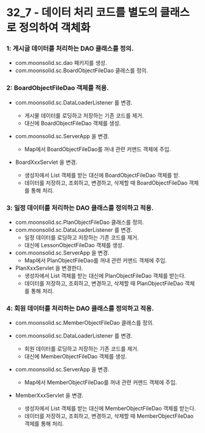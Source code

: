 # 32_7 - 데이터 처리 코드를 별도의 클래스로 정의하여 객체화



###  1: 게시글 데이터를 처리하는 DAO 클래스를 정의.

- com.moonsolid.sc.dao 패키지를 생성.
- com.moonsolid.sc.BoardObjectFileDao 클래스를 정의.

###  2: BoardObjectFileDao 객체를 적용.

- com.moonsolid.sc.DataLoaderListener 를 변경.
  - 게시물 데이터를 로딩하고 저장하는 기존 코드를 제거.
  - 대신에 BoardObjectFileDao 객체를 생성.
- com.moonsolid.sc.ServerApp 을 변경.
  
  - Map에서 BoardObjectFileDao를 꺼내 관련 커맨드 객체에 주입.
- BoardXxxServlet 을 변경.
  - 생성자에서 List 객체를 받는 대신에 BoardObjectFileDao 객체를 받.
  - 데이터를 저장하고, 조회하고, 변경하고, 삭제할 때 BoardObjectFileDao 객체를 통해 처리.
  
  
###  3: 일정 데이터를 처리하는 DAO 클래스를 정의하고 적용.

- com.moonsolid.sc.PlanObjectFileDao 클래스를 정의.
- com.moonsolid.sc.DataLoaderListener 를 변경.
  - 일정 데이터를 로딩하고 저장하는 기존 코드를 제거.
  - 대신에 LessonObjectFileDao 객체를 생성.
- com.moonsolid.sc.ServerApp 을 변경.
  - Map에서 PlanObjectFileDao를 꺼내 관련 커맨드 객체에 주입.
- PlanXxxServlet 을 변경한다.
  - 생성자에서 List 객체를 받는 대신에 PlanObjectFileDao 객체를 받는다.
  - 데이터를 저장하고, 조회하고, 변경하고, 삭제할 때 PlanObjectFileDao 객체를 통해 처리.

###  4: 회원 데이터를 처리하는 DAO 클래스를 정의하고 적용.

- com.moonsolid.sc.MemberObjectFileDao 클래스를 정의.
- com.moonsolid.sc.DataLoaderListener 를 변경.
  - 회원 데이터를 로딩하고 저장하는 기존 코드를 제거.
  - 대신에 MemberObjectFileDao 객체를 생성.
- com.moonsolid.sc.ServerApp 을 변경.
  
  - Map에서 MemberObjectFileDao를 꺼내 관련 커맨드 객체에 주입.
- MemberXxxServlet 을 변경.
  - 생성자에서 List 객체를 받는 대신에 MemberObjectFileDao 객체를 받는다.
  - 데이터를 저장하고, 조회하고, 변경하고, 삭제할 때 MemberObjectFileDao 객체를 통해 처리.
  
  